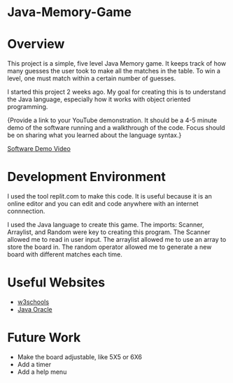 # Java-Memory-Game
# Overview

This project is a simple, five level Java Memory game. It keeps track of how many guesses the user took to make all the matches in the table. To win a level, one must match within a certain number of guesses.

I started this project 2 weeks ago. My goal for creating this is to understand the Java language, especially how it works with object oriented programming.

{Provide a link to your YouTube demonstration.  It should be a 4-5 minute demo of the software running and a walkthrough of the code.  Focus should be on sharing what you learned about the language syntax.}

[Software Demo Video](https://youtu.be/XwO5MQVREv8)

# Development Environment

I used the tool replit.com to make this code. It is useful because it is an online editor and you can edit and code anywhere with an internet connnection.

I used the Java language to create this game. The imports: Scanner, Arraylist, and Random were key to creating this program. The Scanner allowed me to read in user input. The arraylist allowed me to use an array to store the board in. The random operator allowed me to generate a new board with different matches each time.

# Useful Websites

* [w3schools](https://www.w3schools.com/)
* [Java Oracle](https://www.java.com/en/)

# Future Work

* Make the board adjustable, like 5X5 or 6X6
* Add a timer
* Add a help menu
